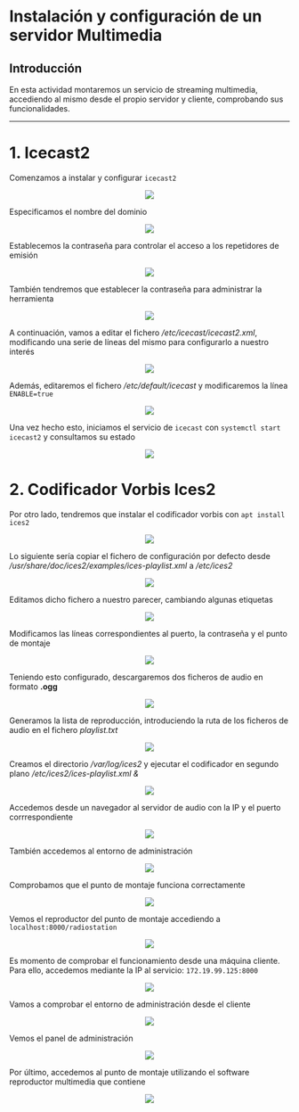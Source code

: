 # Instalación y configuración de un servidor Multimedia
## Introducción
En esta actividad montaremos un servicio de streaming multimedia, accediendo al mismo desde el propio servidor y cliente, comprobando sus funcionalidades.

---

# 1. Icecast2
Comenzamos a instalar y configurar `icecast2`
<p align="center"><img src="img/1.png"></p>

Especificamos el nombre del dominio
<p align="center"><img src="img/2.png"></p>

Establecemos la contraseña para controlar el acceso a los repetidores de emisión
<p align="center"><img src="img/3.png"></p>

También tendremos que establecer la contraseña para administrar la herramienta
<p align="center"><img src="img/4.png"></p>

A continuación, vamos a editar el fichero */etc/icecast/icecast2.xml*, modificando una serie de líneas del mismo para configurarlo a nuestro interés
<p align="center"><img src="img/5.png"></p>

Además, editaremos el fichero */etc/default/icecast* y modificaremos la línea `ENABLE=true`
<p align="center"><img src="img/6.png"></p>

Una vez hecho esto, iniciamos el servicio de `icecast` con `systemctl start icecast2` y consultamos su estado
<p align="center"><img src="img/7.png"></p>

# 2. Codificador Vorbis Ices2
Por otro lado, tendremos que instalar el codificador vorbis con `apt install ices2`
<p align="center"><img src="img/8.png"></p>

Lo siguiente sería copiar el fichero de configuración por defecto desde */usr/share/doc/ices2/examples/ices-playlist.xml* a */etc/ices2*
<p align="center"><img src="img/9.png"></p>

Editamos dicho fichero a nuestro parecer, cambiando algunas etiquetas
<p align="center"><img src="img/10.png"></p>

Modificamos las líneas correspondientes al puerto, la contraseña y el punto de montaje
<p align="center"><img src="img/11.png"></p>

Teniendo esto configurado, descargaremos dos ficheros de audio en formato **.ogg**
<p align="center"><img src="img/12.png"></p>

Generamos la lista de reproducción, introduciendo la ruta de los ficheros de audio en el fichero *playlist.txt*
<p align="center"><img src="img/13.png"></p>

Creamos el directorio */var/log/ices2* y ejecutar el codificador en segundo plano */etc/ices2/ices-playlist.xml &*
<p align="center"><img src="img/14.png"></p>

Accedemos desde un navegador al servidor de audio con la IP y el puerto corrrespondiente
<p align="center"><img src="img/15.png"></p>

También accedemos al entorno de administración
<p align="center"><img src="img/16.png"></p>

Comprobamos que el punto de montaje funciona correctamente
<p align="center"><img src="img/17.png"></p>

Vemos el reproductor del punto de montaje accediendo a `localhost:8000/radiostation`
<p align="center"><img src="img/18.png"></p>

Es momento de comprobar el funcionamiento desde una máquina cliente. Para ello, accedemos mediante la IP al servicio: `172.19.99.125:8000`
<p align="center"><img src="img/19.png"></p>

Vamos a comprobar el entorno de administración desde el cliente
<p align="center"><img src="img/20.png"></p>

Vemos el panel de administración
<p align="center"><img src="img/21.png"></p>

Por último, accedemos al punto de montaje utilizando el software reproductor multimedia que contiene
<p align="center"><img src="img/22.png"></p>
